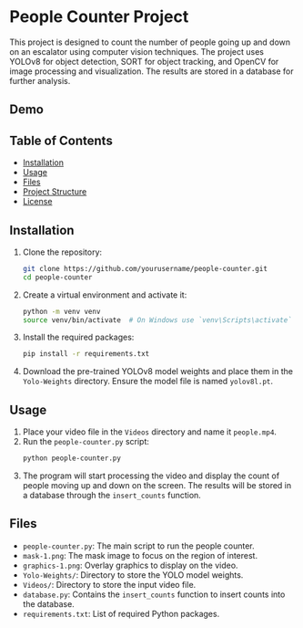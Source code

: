 # People Counter Project

This project is designed to count the number of people going up and down on an escalator using computer vision techniques. The project uses YOLOv8 for object detection, SORT for object tracking, and OpenCV for image processing and visualization. The results are stored in a database for further analysis.

## Demo 

## Table of Contents
- [Installation](#installation)
- [Usage](#usage)
- [Files](#files)
- [Project Structure](#project-structure)
- [License](#license)

## Installation

1. Clone the repository:
    ```sh
    git clone https://github.com/yourusername/people-counter.git
    cd people-counter
    ```

2. Create a virtual environment and activate it:
    ```sh
    python -m venv venv
    source venv/bin/activate  # On Windows use `venv\Scripts\activate`
    ```

3. Install the required packages:
    ```sh
    pip install -r requirements.txt
    ```

4. Download the pre-trained YOLOv8 model weights and place them in the `Yolo-Weights` directory. Ensure the model file is named `yolov8l.pt`.

## Usage

1. Place your video file in the `Videos` directory and name it `people.mp4`.
2. Run the `people-counter.py` script:
    ```sh
    python people-counter.py
    ```
3. The program will start processing the video and display the count of people moving up and down on the screen. The results will be stored in a database through the `insert_counts` function.

## Files

- `people-counter.py`: The main script to run the people counter.
- `mask-1.png`: The mask image to focus on the region of interest.
- `graphics-1.png`: Overlay graphics to display on the video.
- `Yolo-Weights/`: Directory to store the YOLO model weights.
- `Videos/`: Directory to store the input video file.
- `database.py`: Contains the `insert_counts` function to insert counts into the database.
- `requirements.txt`: List of required Python packages.

